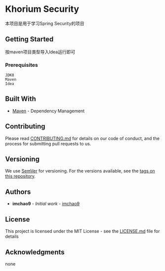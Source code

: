 # Khorium Security

本项目是用于学习Spring Security的项目

## Getting Started

按maven项目类型导入Idea运行即可

### Prerequisites

```
JDK8
Maven
Idea
```

## Built With

* [Maven](https://maven.apache.org/) - Dependency Management

## Contributing

Please read [CONTRIBUTING.md](https://gist.github.com/PurpleBooth/b24679402957c63ec426) for details on our code of conduct, and the process for submitting pull requests to us.

## Versioning

We use [SemVer](http://semver.org/) for versioning. For the versions available, see the [tags on this repository](https://github.com/your/project/tags). 

## Authors

* **imchao9** - *Initial work* - [imchao9](https://github.com/imchao9)

## License

This project is licensed under the MIT License - see the [LICENSE.md](LICENSE.md) file for details

## Acknowledgments
none
